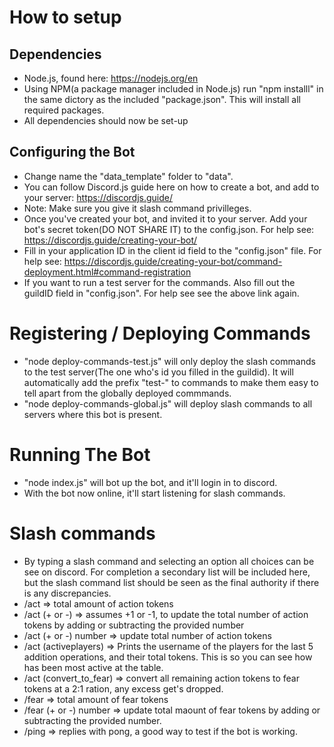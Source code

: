 

# How to setup
## Dependencies 
* Node.js, found here: https://nodejs.org/en
* Using NPM(a package manager included in Node.js) run "npm installl" in the same dictory as the included "package.json". This will install all required packages.
* All dependencies should now be set-up
## Configuring the Bot
* Change name the "data_template" folder to "data".
* You can follow Discord.js guide here on how to create a bot, and add to your server: https://discordjs.guide/
* Note: Make sure you give it slash command privilleges.
* Once you've created your bot, and invited it to your server. Add your bot's secret token(DO NOT SHARE IT) to the config.json. For help see: https://discordjs.guide/creating-your-bot/
* Fill in your application ID in the client id field to the "config.json" file. For help see: https://discordjs.guide/creating-your-bot/command-deployment.html#command-registration
* If you want to run a test server for the commands. Also fill out the guildID field in "config.json". For help see see the above link again.

# Registering / Deploying Commands
* "node deploy-commands-test.js" will only deploy the slash commands to the test server(The one who's id you filled in the guildid). It will automatically add the prefix "test-" to commands to make them easy to tell apart from the globally deployed commmands. 
* "node deploy-commands-global.js" will deploy slash commands to all servers where this bot is present.

# Running The Bot
* "node index.js" will bot up the bot, and it'll login in to discord.
* With the bot now online, it'll start listening for slash commands.

# Slash commands
* By typing a slash command and selecting an option all choices can be see on discord. For completion a secondary list will be included here, but the slash command list should be seen as the final authority if there is any discrepancies.
* /act  => total amount of action tokens
* /act (+ or -) => assumes +1 or -1, to update the total number of action tokens by adding or subtracting the provided number
* /act (+ or -) number => update total number of action tokens
* /act (activeplayers) => Prints the username of the players for the last 5 addition operations, and their total tokens. This is so you can see how has been most active at the table.
* /act (convert_to_fear) => convert all remaining action tokens to fear tokens at a 2:1 ration, any excess get's dropped.
* /fear => total amount of fear tokens
* /fear (+ or -) number => update total maount of fear tokens by adding or subtracting the provided number.
* /ping => replies with pong, a good way to test if the bot is working.
